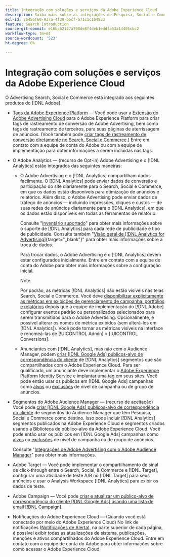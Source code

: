 ```yaml
---
title: Integração com soluções e serviços da Adobe Experience Cloud
description: Saiba mais sobre as integrações de Pesquisa, Social e Commerce com as soluções e os serviços da Adobe Experience Cloud.
exl-id: 26456f60-937a-4f39-b5cf-a71c1c1b4833
feature: Search Introduction
source-git-commit: e16bc62127a708de8f4deb1eddfa53a14405cbc2
workflow-type: tm+mt
source-wordcount: '523'
ht-degree: 0%

---
```


# Integração com soluções e serviços da Adobe Experience Cloud

O Advertising Search, Social e Commerce está integrado aos seguintes produtos do [!DNL Adobe].

* [Tags da Adobe Experience Platform](https://experienceleague.adobe.com/docs/experience-platform/tags/extensions/client/overview.html) — Você pode usar a [Extensão do Adobe Advertising Cloud](https://exchange.adobe.com/apps/ec/100155) para o Adobe Experience Platform para criar tags de rastreamento de conversão de Adobe Advertising, bem como tags de rastreamento de terceiros, para suas páginas de aterrissagem de anúncios. (Você também pode [criar tags de rastreamento de conversão diretamente no Search, Social e Commerce](/help/search-social-commerce/tools/conversion-tag-generate.md).) Entre em contato com a equipe de conta do Adobe ou com a equipe de implementação para obter informações a serem incluídas nas tags.

* O Adobe Analytics — (recurso de Opt-in) Adobe Advertising e o [!DNL Analytics] estão integrados das seguintes maneiras:

   * O Adobe Advertising e o [!DNL Analytics] compartilham dados facilmente. O [!DNL Analytics] pode enviar dados de conversão e participação do site diariamente para o Search, Social e Commerce, em que os dados estão disponíveis para otimização de anúncios e relatórios. Além disso, o Adobe Advertising pode enviar dados de tráfego de anúncios — incluindo impressões, cliques e custos — de suas redes de anúncios diariamente para o [!DNL Analytics], em que os dados estão disponíveis em todas as ferramentas de relatório.

     Consulte &quot;[Inventário suportado](/help/search-social-commerce/introduction/supported-inventory.md)&quot; para obter mais informações sobre o suporte de [!DNL Analytics] para cada rede de publicidade e tipo de publicidade. Consulte também &quot;[Visão geral de [!DNL Analytics for Advertising]](https://experienceleague.adobe.com/docs/advertising/integrations/analytics/overview.html){target="_blank"}&quot; para obter mais informações sobre a troca de dados.

     Para trocar dados, o Adobe Advertising e o [!DNL Analytics] devem estar configurados inicialmente. Entre em contato com a equipe de conta do Adobe para obter mais informações sobre a configuração inicial.

     >[!NOTE]
     >
     >Por padrão, as métricas [!DNL Analytics] não estão visíveis nas telas Search, Social e Commerce. Você deve [disponibilizar explicitamente as métricas em exibições de gerenciamento de campanha, portfólios e relatórios](/help/search-social-commerce/admin/conversion-metrics/conversion-metric-about.md) depois que a equipe de implementação do [!DNL Adobe] configurar eventos padrão ou personalizados selecionados para serem transmitidos para o Adobe Advertising. Opcionalmente, é possível alterar os nomes de métrica exibidos (sem alterá-los em [!DNL Analytics]). Você pode tornar as métricas visíveis na interface e renomeá-las de [!UICONTROL Admin] > [!UICONTROL Conversions].

   * Anunciantes com [!DNL Analytics], mas não com o Audience Manager, podem [criar [!DNL Google Ads] públicos-alvo de correspondência do cliente](/help/search-social-commerce/campaign-management/campaigns/google-audience-from-adobe-audience.md) de [!DNL Analytics] segmentos que são compartilhados com o Adobe Experience Cloud. Para ser qualificado, um anunciante deve implementar o [Adobe Experience Platform Identity Service](https://experienceleague.adobe.com/docs/id-service/using/home.html) e implantar uma tag em seus sites. Você pode então usar os públicos em [!DNL Google Ads] campanhas como [alvos](/help/search-social-commerce/campaign-management/campaigns/audience-targets-manage.md) ou [exclusões](/help/search-social-commerce/campaign-management/campaigns/audience-exclusions-manage.md) de nível de campanha ou de grupo de anúncios.

* Segmentos do Adobe Audience Manager — (recurso de aceitação) Você pode [criar [!DNL Google Ads] públicos-alvo de correspondência do cliente](/help/search-social-commerce/campaign-management/campaigns/google-audience-from-adobe-audience.md) de segmentos do Audience Manager que têm Pesquisa, Social e Commerce como destino. Isso pode incluir [!DNL Analytics] segmentos publicados na Adobe Experience Cloud e segmentos criados usando a Biblioteca de público-alvo da Adobe Experience Cloud. Você pode então usar os públicos em [!DNL Google Ads] campanhas como [alvos](/help/search-social-commerce/campaign-management/campaigns/audience-targets-manage.md) ou [exclusões](/help/search-social-commerce/campaign-management/campaigns/audience-exclusions-manage.md) de nível de campanha ou de grupo de anúncios.

  Consulte &quot;[Integrações de Adobe Advertising com o Adobe Audience Manager](https://experienceleague.adobe.com/docs/advertising/integrations/audience-manager/overview.html)&quot; para obter mais informações.

* Adobe Target — Você pode implementar o compartilhamento de sinal de click-through entre o Search, Social, &amp; Commerce e [!DNL Target], configurar uma atividade de teste A/B no [!DNL Target] para seus anúncios e usar o Analysis Workspace [!DNL Analytics] para exibir os dados de teste.

* Adobe Campaign — Você pode [criar e atualizar um público-alvo de correspondência do cliente [!DNL Google Ads] usando uma lista de email [!DNL Campaign]](/help/search-social-commerce/campaign-management/campaigns/google-audience-from-campaign-email-list.md).

* Notificações do Adobe Experience Cloud — (Quando você está conectado por meio do Adobe Experience Cloud) No link de notificações ([Notificações de Alerta](/help/search-social-commerce/assets/notifications-panel.png "Notificações de alerta")), na parte superior de cada página, é possível exibir todas as atualizações de sistema, publicações, menções e ativos compartilhados do Adobe Experience Cloud. Entre em contato com a equipe de conta do Adobe para obter informações sobre como acessar o Adobe Experience Cloud.
